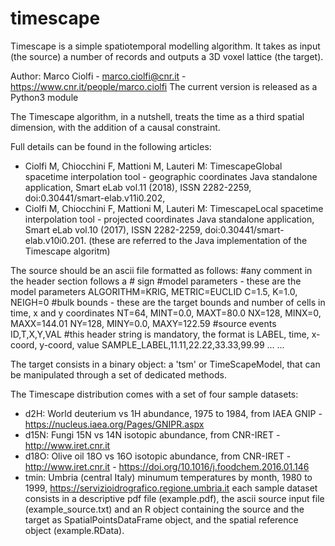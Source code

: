 # timescape

Timescape is a simple spatiotemporal modelling algorithm.
It takes as input (the source) a number of records and outputs a 3D voxel lattice (the target).

Author: Marco Ciolfi - marco.ciolfi@cnr.it - https://www.cnr.it/people/marco.ciolfi
The current version is released as a Python3 module

The Timescape algorithm, in a nutshell, treats the time as a third spatial dimension, with the addition of a causal constraint.

Full details can be found in the following articles:
- Ciolfi M, Chiocchini F, Mattioni M, Lauteri M: TimescapeGlobal spacetime interpolation tool - geographic coordinates Java standalone application, Smart eLab vol.11 (2018), ISSN 2282-2259, doi:0.30441/smart-elab.v11i0.202,
- Ciolfi M, Chiocchini F, Mattioni M, Lauteri M: TimescapeLocal spacetime interpolation tool - projected coordinates Java standalone application, Smart eLab vol.10 (2017), ISSN 2282-2259, doi:0.30441/smart-elab.v10i0.201.
(these are referred to the Java implementation of the Timescape algoritm)

The source should be an ascii file formatted as follows:
  #any comment in the header section follows a # sign
  #model parameters - these are the model parameters
  ALGORITHM=KRIG, METRIC=EUCLID
  C=1.5, K=1.0, NEIGH=0
  #bulk bounds - these are the target bounds and number of cells in time, x and y coordinates
  NT=64, MINT=0.0, MAXT=80.0
  NX=128, MINX=0, MAXX=144.01
  NY=128, MINY=0.0, MAXY=122.59
  #source events
  ID,T,X,Y,VAL #this header string is mandatory, the format is LABEL, time, x-coord, y-coord, value
  SAMPLE_LABEL,11.11,22.22,33.33,99.99
    ...
    ...

The target consists in a binary object: a 'tsm' or TimeScapeModel, that can be manipulated through a set of dedicated methods.

The Timescape distribution comes with a set of four sample datasets:
- d2H: World deuterium vs 1H abundance, 1975 to 1984, from IAEA GNIP - https://nucleus.iaea.org/Pages/GNIPR.aspx
- d15N: Fungi 15N vs 14N isotopic abundance, from CNR-IRET - http://www.iret.cnr.it
- d18O: Olive oil 18O vs 16O isotopic abundance, from CNR-IRET - http://www.iret.cnr.it - https://doi.org/10.1016/j.foodchem.2016.01.146
- tmin: Umbria (central Italy) minumum temperatures by month, 1980 to 1999, https://servizioidrografico.regione.umbria.it
each sample dataset consists in a descriptive pdf file (example.pdf), the ascii source input file (example_source.txt) and an R object containing the source and the target as SpatialPointsDataFrame object, and the spatial reference object (example.RData).
